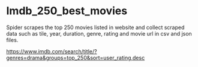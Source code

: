 # Imdb_250_best_movies

Spider scrapes the top 250 movies listed in website and collect scraped data such as tile, year, duration, genre, rating and movie url in csv and json files.

https://www.imdb.com/search/title/?genres=drama&groups=top_250&sort=user_rating,desc

